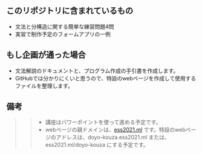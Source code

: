 ## このリポジトリに含まれているもの
* 文法と分構造に関する簡単な練習問題4問
* 実習で制作予定のフォームアプリの一例

## もし企画が通った場合
* 文法解説のドキュメントと、プログラム作成の手引書を作成します。
* GitHubでは分かりにくいと思うので、特設のwebページを作成して使用するファイルを整理します。

## 備考
>> * 講座はパワーポイントを使って進める予定です。
>> * webページの親ドメインは、[ess2021.ml](https://ess2021.ml) です。特設のwebページのアドレスは、doyo-kouza.ess2021.ml または、ess2021.ml/doyo-kouza にする予定です。
